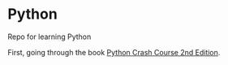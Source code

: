 # Python
Repo for learning Python

First, going through the book [Python Crash Course 2nd Edition](https://ehmatthes.github.io/pcc_2e/regular_index/).
